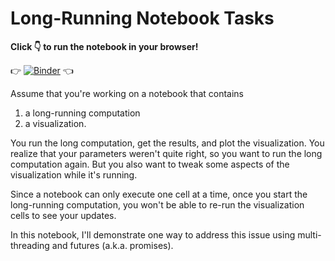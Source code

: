 # Long-Running Notebook Tasks

**Click 👇 to run the notebook in your browser!**

👉 [![Binder](https://mybinder.org/badge_logo.svg)](https://mybinder.org/v2/gh/OliverEvans96/jupyter-long-running-cells/HEAD?filepath=Long-Running%20Notebook%20Tasks.ipynb) 👈

Assume that you're working on a notebook that contains
1. a long-running computation
2. a visualization.

You run the long computation, get the results, and plot the visualization.
You realize that your parameters weren't quite right, so you want to run the long computation again.
But you also want to tweak some aspects of the visualization while it's running.

Since a notebook can only execute one cell at a time, once you start the long-running computation, you won't be able to re-run the visualization cells to see your updates.

In this notebook, I'll demonstrate one way to address this issue using multi-threading and futures (a.k.a. promises).
